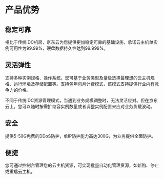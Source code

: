 # 产品优势
## 稳定可靠
相比于传统IDC机房，京东云为您提供更加稳定可靠的基础设施，承诺云主机单实例可用性为99.99%，硬盘数据持久性达到99.999%。
## 灵活弹性
支持多种实例规格、操作系统。您可基于业务类型及量级选择最理想的云主机规格、运行环境及存储配置等。支持包年包月计费模式，该模式支持提供行业内有竞争力的价格。

不同于传统IDC资源管理模式，当遇到业务规模调整时，无法灵活应对。但在京东云上，您可以随时按需扩缩容实例数量或者调整实例配置来应对业务负载波动。
## 安全
提供5-50G免费的DDoS防护，单IP防护能力高达300G，为业务提供全面防护。
## 便捷
您可通过控制台管理您的云主机资源，可实现批量自动化管理资源，如新购、停止或重启云主机。




